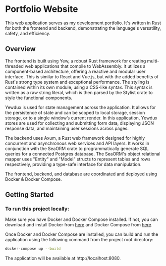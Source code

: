 # Portfolio Website

This web application serves as my development portfolio. It's written in Rust for both the frontend and backend, demonstrating the language's versatility, safety, and efficiency.

## Overview

The frontend is built using Yew, a robust Rust framework for creating multi-threaded web applications that compile to WebAssembly. It utilizes a component-based architecture, offering a reactive and modular user interface. This is similar to React and Vue.js, but with the added benefits of Rust's strong type system and exceptional performance. The styling is contained within its own module, using a CSS-like syntax. This syntax is written as a raw string literal, which is then parsed by the Stylist crate to style the functional components.

Yewdux is used for state management across the application. It allows for the persistence of state and can be scoped to local storage, session storage, or to a single window’s current render. In this application, Yewdux stores are used for collecting and submitting form data, displaying JSON response data, and maintaining user sessions across pages.

The backend uses Axum, a Rust web framework designed for highly concurrent and asynchronous web services and API layers. It works in conjunction with the SeaORM crate to programmatically generate SQL queries for a connected Postgres database. The SeaORM's object relational mapper uses "Entity" and "Model" structs to represent tables and rows respectively, providing a type-safe interface for data manipulation.

The frontend, backend, and database are coordinated and deployed using Docker & Docker Compose.

## Getting Started

### To run this project locally:

Make sure you have Docker and Docker Compose installed. If not, you can download and install Docker from [here](https://docs.docker.com/get-docker/) and Docker Compose from [here](https://docs.docker.com/compose/install/).

Once Docker and Docker Compose are installed, you can build and run the application using the following command from the project root directory:

```zsh
docker-compose up --build
``` 

The application will be available at http://localhost:8080.